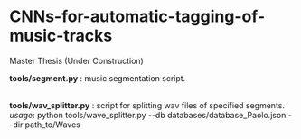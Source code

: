 # CNNs-for-automatic-tagging-of-music-tracks
Master Thesis (Under Construction)

**tools/segment.py**      : music segmentation script. <br /><br />

**tools/wav_splitter.py** : script for splitting wav files of specified segments. <br />
                            *usage*: python tools/wave_splitter.py --db databases/database_Paolo.json --dir path_to/Waves

